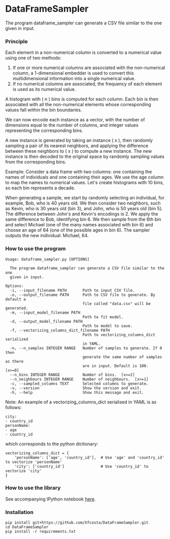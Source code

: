 # DataFrameSampler
The program dataframe_sampler can generate a CSV file similar to the one given in input.

### Principle
Each element in a non-numerical column is converted to a numerical value using one of two methods:

1. If one or more numerical columns are associated with the non-numerical column, a 1-dimensional embedder is used to convert this multidimensional information into a single numerical value.
2. If no numerical columns are associated, the frequency of each element is used as its numerical value.
   
A histogram with \( n \) bins is computed for each column. Each bin is then associated with all the non-numerical elements whose corresponding values fall within the bin boundaries.

We can now encode each instance as a vector, with the number of dimensions equal to the number of columns, and integer values representing the corresponding bins.

A new instance is generated by taking an instance \( x \), then randomly sampling a pair of its nearest neighbors, and applying the difference between these neighbors to \( x \) to compute a new instance. The new instance is then decoded to the original space by randomly sampling values from the corresponding bins.

Example:
Consider a data frame with two columns: one containing the names of individuals and one containing their ages. We use the age column to map the names to numerical values. Let's create histograms with 10 bins, so each bin represents a decade.

When generating a sample, we start by randomly selecting an individual, for example, Bob, who is 40 years old. We then consider two neighbors, such as Kevin, who is 30 years old (bin 3), and John, who is 50 years old (bin 5). The difference between John's and Kevin's encodings is 2. We apply the same difference to Bob, identifying bin 6. We then sample from the 6th bin and select Michael (one of the many names associated with bin 6) and choose an age of 64 (one of the possible ages in bin 6). The sampler outputs the new individual: Michael, 64.


### How to use the program
```
Usage: dataframe_sampler.py [OPTIONS]

  The program dataframe_sampler can generate a CSV file similar to the one
  given in input.

Options:
  -i, --input_filename PATH       Path to input CSV file.
  -o, --output_filename PATH      Path to CSV file to generate. By default a
                                  file called "data.csv" will be generated.
  -m, --input_model_filename PATH
                                  Path to fit model.
  -d, --output_model_filename PATH
                                  Path to model to save.
  -f, --vectorizing_columns_dict_filename PATH
                                  Path to vectorizing_columns_dict serialized
                                  in YAML.
  -n, --n_samples INTEGER RANGE   Number of samples to generate. If 0 then
                                  generate the same number of samples as there
                                  are in input. Default is 100.  [x>=0]
  --n_bins INTEGER RANGE          Number of bins.  [x>=2]
  --n_neighbours INTEGER RANGE    Number of neighbours.  [x>=1]
  -c, --sampled_columns TEXT      Selected columns to generate.
  -v, --version                   Show the version and exit.
  -h, --help                      Show this message and exit.
```

Note:  An example of a vectorizing_columns_dict serialised in YAML is as follows:
```
city:
- country_id
personName:
- age
- country_id
```
which corresponds to the python dictionary:
```
vectorizing_columns_dict = {
    'personName': ['age', 'country_id'],  # Use 'age' and 'country_id' to vectorize 'personName'
    'city': ['country_id']                # Use 'country_id' to vectorize 'city'
}
```

### How to use the library

See accompanying IPython notebook [here](https://github.com/Xfcosta/DataFrameSampler/blob/main/dataframe_sampler_notebook.ipynb).


### Installation

```
pip install git+https://github.com/Xfcosta/DataFrameSampler.git
cd DataFrameSampler
pip install -r requirements.txt
```
